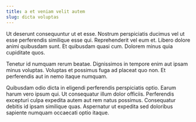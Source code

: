 ```yaml
---
title: a et veniam velit autem
slug: dicta voluptas
---
```


Ut deserunt consequuntur ut et esse. Nostrum perspiciatis ducimus vel ut esse perferendis similique esse qui. Reprehenderit vel eum et. Libero dolore animi quibusdam sunt. Et quibusdam quasi cum. Dolorem minus quia cupiditate quos.

Tenetur id numquam rerum beatae. Dignissimos in tempore enim aut ipsam minus voluptas. Voluptas et possimus fuga ad placeat quo non. Et perferendis aut in nemo itaque numquam.

Quibusdam odio dicta in eligendi perferendis perspiciatis optio. Earum harum vero ipsum qui. Ut consequatur illum dolor officiis. Perferendis excepturi culpa expedita autem aut rem natus possimus. Consequatur debitis id ipsam similique quas. Aspernatur ut expedita sed doloribus sapiente numquam occaecati optio itaque.
